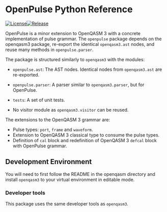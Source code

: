 # OpenPulse Python Reference

[![License](https://img.shields.io/github/license/openqasm/openqasm.svg)](https://opensource.org/licenses/Apache-2.0)<!-- long-description-skip-begin -->[![Release](https://img.shields.io/pypi/v/openpulse)](https://pypi.org/project/openpulse)<!-- long-description-skip-end -->

OpenPulse is a minor extension to OpenQASM 3 with a concrete implementation of pulse grammar.
The `openpulse` package depends on the openqasm3 package, re-export the 
identical `openqasm3.ast` nodes, and reuse many methods in `openpulse.parser`.

The package is structured similarly to `openqasm3` with the modules:

* `openpulse.ast`: The AST nodes. Identical nodes from `openqasm3.ast` are re-exported.

* `openpulse.parser`: A parser similar to `openqasm3.parser`, but for OpenPulse.

* `tests`: A set of unit tests.

* No visitor module as `openqasm3.visitor` can be reused.

The extensions to the OpenQASM 3 grammar are:

* Pulse types: `port`, `frame` and `waveform`.
* Extension to OpenQASM 3 classical type to consume the pulse types.
* Definition of `cal` block and redefinition of OpenQASM 3 `defcal` block with OpenPulse grammar.

## Development Environment

You will need to first follow the README in the openqasm directory and install `openqasm3` to your
virtual environment in editable mode.

### Developer tools

This package uses the same developer tools as `openqasm3`.
